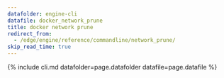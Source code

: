 ```yaml
---
datafolder: engine-cli
datafile: docker_network_prune
title: docker network prune
redirect_from:
  - /edge/engine/reference/commandline/network_prune/
skip_read_time: true
---
```

<!--
Sorry, but the contents of this page are automatically generated from
Docker's source code. If you want to suggest a change to the text that appears
here, you'll need to find the string by searching this repo:

https://github.com/docker/cli
-->
{% include cli.md datafolder=page.datafolder datafile=page.datafile %}
